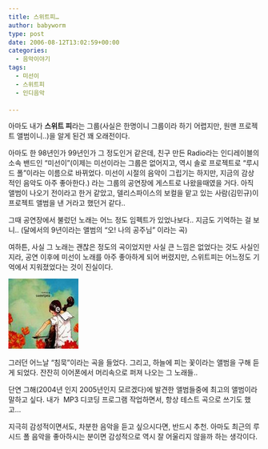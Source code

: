 ```yaml
---
title: 스위트피…
author: babyworm
type: post
date: 2006-08-12T13:02:59+00:00
categories:
  - 음악이야기
tags:
  - 미선이
  - 스위트피
  - 인디음악

---
```

아마도 내가 **스위트 피**라는 그룹(사실은 한명이니 그룹이라 하기 어렵지만, 원맨 프로젝트 앨범이니..)을 알게 된건 꽤 오래전이다.

아마도 한 98년인가 99년인가 그 정도인거 같은데, 친구 만든 Radio라는 인디레이블의 소속 밴드인 “미선이”(이제는 미선이라는 그룹은 없어지고, 역시 솔로 프로젝트로 “루시드 폴”이라는 이름으로 바뀌었다. 미선이 시절의 음악이 그립기는 하지만, 지금의 감상적인 음악도 아주 좋아한다.) 라는 그룹의 공연장에 게스트로 나왔을때였을 거다.
아직 앨범이 나오기 전이라고 한거 같았고, 델리스파이스의 보컬을 맡고 있는 사람(김민규)이 프로젝트 앨범을 낸 거라고 했던거 같다..

그때 공연장에서 불렀던 노래는 어느 정도 임펙트가 있었나보다.. 지금도 기억하는 걸 보니.. (달에서의 9년이라는 앨범의 “오! 나의 공주님” 이라는 곡)

여하튼, 사실 그 노래는 괜찮은 정도의 곡이었지만 사실 큰 느낌은 없었다는 것도 사실인지라, 공연 이후에 미선이 노래를 아주 좋아하게 되어 버렸지만, 스위트피는 어느정도 기억에서 지워졌었다는 것이 진실이다.

<img loading="lazy" decoding="async" src="featured_silence.jpg">

그러던 어느날 “침묵”이라는 곡을 들었다. 그리고, 하늘에 피는 꽃이라는 앨범을 구해 듣게 되었다.
잔잔히 이어폰에서 머리속으로 퍼져 나오는 그 노래들..

단연 그해(2004년 인지 2005년인지 모르겠다)에 발견한 앨범들중에 최고의 앨범이라 말하고 싶다.
내가  MP3 디코딩 프로그램 작업하면서, 항상 테스트 곡으로 쓰기도 했고…

지극히 감성적이면서도, 차분한 음악을 듣고 싶으시다면, 반드시 추천.
아마도 최근의 루시드 폴 음악을 좋아하시는 분이면 감성적으로 역시 잘 어울리지 않을까 하는 생각이다.
